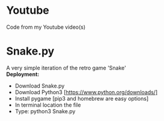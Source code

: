 # Youtube
Code from my Youtube video(s)

# Snake.py
A very simple iteration of the retro game 'Snake' <br/>
**Deployment:**
- Download Snake.py <br/>
- Download Python3 [https://www.python.org/downloads/] <br/>
- Install pygame [pip3 and homebrew are easy options] <br/>
- In terminal location the file <br/>
- Type: python3 Snake.py
